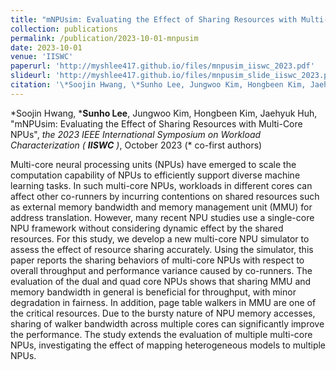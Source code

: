 ```yaml
---
title: "mNPUsim: Evaluating the Effect of Sharing Resources with Multi-Core NPUs"
collection: publications
permalink: /publication/2023-10-01-mnpusim
date: 2023-10-01
venue: 'IISWC'
paperurl: 'http://myshlee417.github.io/files/mnpusim_iiswc_2023.pdf'
slideurl: 'http://myshlee417.github.io/files/mnpusim_slide_iiswc_2023.pdf'
citation: '\*Soojin Hwang, \*Sunho Lee, Jungwoo Kim, Hongbeen Kim, Jaehyuk Huh, &quot;mNPUsim: Evaluating the Effect of Sharing Resources with Multi-Core NPUs&quot;, the 2023 IEEE International Symposium on Workload Characterization (IISWC), October 2023 (\* co-first authors)'
---
```

\*Soojin Hwang, \***Sunho Lee**, Jungwoo Kim, Hongbeen Kim, Jaehyuk Huh, &quot;mNPUsim: Evaluating the Effect of Sharing Resources with Multi-Core NPUs&quot;, *the 2023 IEEE International Symposium on Workload Characterization (* ***IISWC*** *)*, October 2023 (\* co-first authors)

Multi-core neural processing units (NPUs) have emerged to scale the computation capability of NPUs to efficiently support diverse machine learning tasks. In such multi-core NPUs, workloads in different cores can affect other co-runners by incurring contentions on shared resources such as external memory bandwidth and memory management unit (MMU) for address translation. However, many recent NPU studies use a single-core NPU framework without considering dynamic effect by the shared resources. For this study, we develop a new multi-core NPU simulator to assess the effect of resource sharing accurately. Using the simulator, this paper reports the sharing behaviors of multi-core NPUs with respect to overall throughput and performance variance caused by co-runners. The evaluation of the dual and quad core NPUs shows that sharing MMU and memory bandwidth in general is beneficial for throughput, with minor degradation in fairness. In addition, page table walkers in MMU are one of the critical resources. Due to the bursty nature of NPU memory accesses, sharing of walker bandwidth across multiple cores can significantly improve the performance. The study extends the evaluation of multiple multi-core NPUs, investigating the effect of mapping heterogeneous models to multiple NPUs.
